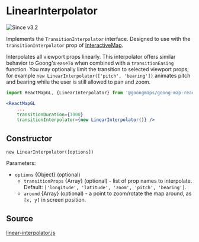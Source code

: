# LinearInterpolator

![Since v3.2](https://img.shields.io/badge/since-v3.2-green)

Implements the `TransitionInterpolator` interface. Designed to use with the `transitionInterpolator` prop of [InteractiveMap](/docs/api-reference/interactive-map.md).

Interpolates all viewport props linearly. This interpolator offers similar behavior to Goong's `easeTo` when combined with a `transitionEasing` function. You may optionally limit the transition to selected viewport props, for example `new LinearInterpolator(['pitch', 'bearing'])` animates pitch and bearing while the user is still allowed to pan and zoom.

```jsx
import ReactMapGL, {LinearInterpolator} from '@goongmaps/goong-map-react';

<ReactMapGL
    ...
    transitionDuration={1000}
    transitionInterpolator={new LinearInterpolator()} />
```

## Constructor

`new LinearInterpolator([options])`

Parameters:
- `options` {Object} (optional)
  + `transitionProps` {Array} (optional) - list of prop names to interpolate. Default: `['longitude', 'latitude', 'zoom', 'pitch', 'bearing']`.
  + `around` {Array} (optional) - a point to zoom/rotate the map around, as `[x, y]` in screen position.


## Source

[linear-interpolator.js](https://github.com/goong-io/goong-map-react/tree/master/src/utils/transition/linear-interpolator.js)

